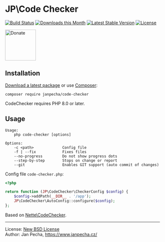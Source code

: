 # JP\Code Checker

[![Build Status](https://github.com/janpecha/code-checker/workflows/Build/badge.svg)](https://github.com/janpecha/code-checker/actions)
[![Downloads this Month](https://img.shields.io/packagist/dm/janpecha/code-checker.svg)](https://packagist.org/packages/janpecha/code-checker)
[![Latest Stable Version](https://poser.pugx.org/janpecha/code-checker/v/stable)](https://github.com/janpecha/code-checker/releases)
[![License](https://img.shields.io/badge/license-New%20BSD-blue.svg)](https://github.com/janpecha/code-checker/blob/master/license.md)

<a href="https://www.janpecha.cz/donate/"><img src="https://buymecoffee.intm.org/img/donate-banner.v1.svg" alt="Donate" height="100"></a>


## Installation

[Download a latest package](https://github.com/janpecha/code-checker/releases) or use [Composer](http://getcomposer.org/):

```
composer require janpecha/code-checker
```

CodeChecker requires PHP 8.0 or later.


## Usage

```
Usage:
    php code-checker [options]

Options:
    -c <path>             Config file
    -f | --fix            Fixes files
    --no-progress         Do not show progress dots
    --step-by-step        Stops on change or report
    --git                 Enables GIT support (auto commit of changes)
```

Config file `code-checker.php`:

```php
<?php

return function (JP\CodeChecker\CheckerConfig $config) {
	$config->addPath(__DIR__ . '/app');
	JP\CodeChecker\AutoConfig::configure($config);
};
```

Based on [Nette\CodeChecker](https://github.com/nette/code-checker).

------------------------------

License: [New BSD License](license.md)
<br>Author: Jan Pecha, https://www.janpecha.cz/
